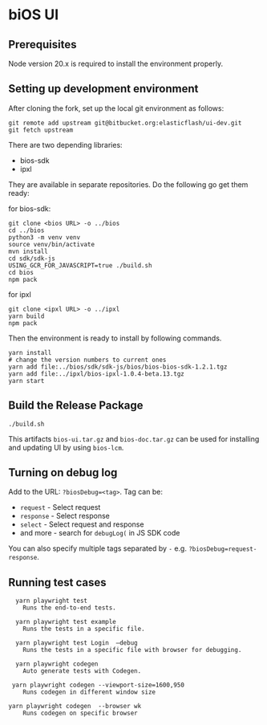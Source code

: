 # biOS UI

## Prerequisites

Node version 20.x is required to install the environment properly.

## Setting up development environment

After cloning the fork, set up the local git environment as follows:

```
git remote add upstream git@bitbucket.org:elasticflash/ui-dev.git
git fetch upstream
```

There are two depending libraries:

- bios-sdk
- ipxl

They are available in separate repositories. Do the following go get them ready:

for bios-sdk:
```
git clone <bios URL> -o ../bios
cd ../bios
python3 -m venv venv
source venv/bin/activate
mvn install
cd sdk/sdk-js
USING_GCR_FOR_JAVASCRIPT=true ./build.sh 
cd bios
npm pack
```

for ipxl
```
git clone <ipxl URL> -o ../ipxl
yarn build
npm pack
```

Then the environment is ready to install by following commands.

```
yarn install
# change the version numbers to current ones
yarn add file:../bios/sdk/sdk-js/bios/bios-bios-sdk-1.2.1.tgz
yarn add file:../ipxl/bios-ipxl-1.0.4-beta.13.tgz
yarn start
```

## Build the Release Package

```
./build.sh
```

This artifacts `bios-ui.tar.gz` and `bios-doc.tar.gz` can be used for installing 
and updating UI by using `bios-lcm`.

## Turning on debug log

Add to the URL: `?biosDebug=<tag>`.  Tag can be:

- `request` - Select request
- `response` - Select response
- `select` - Select request and response
- and more - search for `debugLog(` in JS SDK code

You can also specify multiple tags separated by `-` e.g. `?biosDebug=request-response`.

## Running test cases

```
  yarn playwright test
    Runs the end-to-end tests.

  yarn playwright test example
    Runs the tests in a specific file.

  yarn playwright test Login  —debug
    Runs the tests in a specific file with browser for debugging.

  yarn playwright codegen
    Auto generate tests with Codegen.

 yarn playwright codegen --viewport-size=1600,950
    Runs codegen in different window size

yarn playwright codegen  --browser wk
    Runs codegen on specific browser
```
